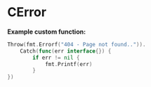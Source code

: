 # CError

**Example custom function:**
```go
Throw(fmt.Errorf("404 - Page not found..")).
	Catch(func(err interface{}) {
		if err != nil {
			fmt.Printf(err)
		}
})
```
